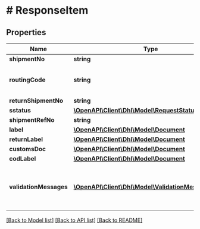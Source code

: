 # # ResponseItem

## Properties

Name | Type | Description | Notes
------------ | ------------- | ------------- | -------------
**shipmentNo** | **string** |  | [optional]
**routingCode** | **string** | Routing code of the consignee address | [optional]
**returnShipmentNo** | **string** |  | [optional]
**sstatus** | [**\OpenAPI\Client\Dhl\Model\RequestStatus**](RequestStatus.md) |  |
**shipmentRefNo** | **string** |  | [optional]
**label** | [**\OpenAPI\Client\Dhl\Model\Document**](Document.md) |  | [optional]
**returnLabel** | [**\OpenAPI\Client\Dhl\Model\Document**](Document.md) |  | [optional]
**customsDoc** | [**\OpenAPI\Client\Dhl\Model\Document**](Document.md) |  | [optional]
**codLabel** | [**\OpenAPI\Client\Dhl\Model\Document**](Document.md) |  | [optional]
**validationMessages** | [**\OpenAPI\Client\Dhl\Model\ValidationMessageItem[]**](ValidationMessageItem.md) | Optional validation messages attached to the shipment. | [optional]

[[Back to Model list]](../../README.md#models) [[Back to API list]](../../README.md#endpoints) [[Back to README]](../../README.md)
